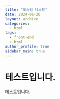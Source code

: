 ```yaml
---
title: "포스팅 테스트"
date: 2024-06-26
layout: archive
categories:
  - html
tags:
  - front-end
  - html
author_profile: true
sidebar_main: true
---
```


# 테스트입니다.

테스트입니다.
